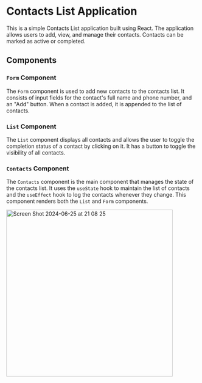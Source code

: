 # Contacts List Application

This is a simple Contacts List application built using React. The application allows users to add, view, and manage their contacts. Contacts can be marked as active or completed.

## Components

### `Form` Component
The `Form` component is used to add new contacts to the contacts list. It consists of input fields for the contact's full name and phone number, and an "Add" button. When a contact is added, it is appended to the list of contacts.

### `List` Component
The `List` component displays all contacts and allows the user to toggle the completion status of a contact by clicking on it. It has a button to toggle the visibility of all contacts.

### `Contacts` Component
The `Contacts` component is the main component that manages the state of the contacts list. It uses the `useState` hook to maintain the list of contacts and the `useEffect` hook to log the contacts whenever they change. This component renders both the `List` and `Form` components.


<img width="437" alt="Screen Shot 2024-06-25 at 21 08 25" src="https://github.com/oktaykaya/Projects/assets/74820176/f828188f-a8c8-4a86-9e96-18923a1c2a95">
